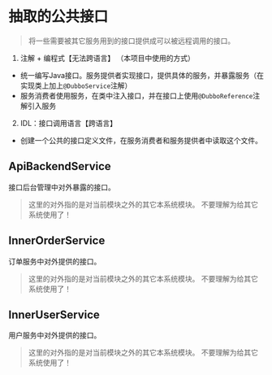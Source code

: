 # 抽取的公共接口

> 将一些需要被其它服务用到的接口提供成可以被远程调用的接口。
  1. 注解 + 编程式【无法跨语言】    （本项目中使用的方式）
  - 统一编写Java接口。服务提供者实现接口，提供具体的服务，并暴露服务（在实现类上加上`@DubboService`注解）
  - 服务消费者使用服务，在类中注入接口，并在接口上使用`@DubboReference`注解引入服务
  2. IDL：接口调用语言【跨语言】
  - 创建一个公共的接口定义文件，在服务消费者和服务提供者中读取这个文件。

## ApiBackendService
接口后台管理中对外暴露的接口。
> 这里的对外指的是对当前模块之外的其它本系统模块。
> 不要理解为给其它系统使用了！


## InnerOrderService
订单服务中对外提供的接口。
> 这里的对外指的是对当前模块之外的其它本系统模块。
> 不要理解为给其它系统使用了！

## InnerUserService
用户服务中对外提供的接口。
> 这里的对外指的是对当前模块之外的其它本系统模块。
> 不要理解为给其它系统使用了！

